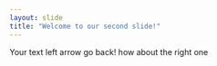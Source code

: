 ```yaml
---
layout: slide
title: "Welcome to our second slide!"
---
```

Your text
left arrow go back! how about the right one 
